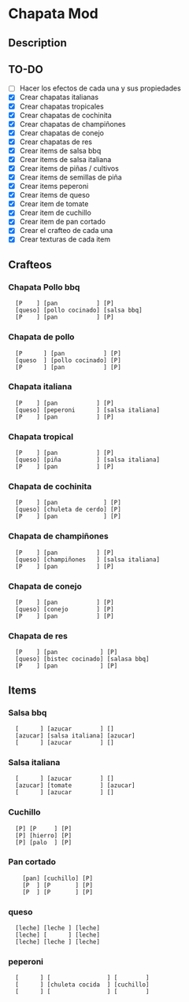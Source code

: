 # Chapata Mod

## Description

## TO-DO
- [ ] Hacer los efectos de cada una y sus propiedades 
- [X] Crear chapatas italianas
- [X] Crear chapatas tropicales
- [X] Crear chapatas de cochinita
- [X] Crear chapatas de champiñones
- [x] Crear chapatas de conejo
- [X] Crear chapatas de res
- [X] Crear items de salsa bbq
- [X] Crear items de salsa italiana
- [X] Crear items de piñas / cultivos
- [X] Crear items de semillas de piña
- [X] Crear items peperoni
- [X] Crear items de queso
- [X] Crear item de tomate
- [X] Crear item de cuchillo
- [X] Crear item de pan cortado
- [X] Crear el crafteo de cada una 
- [X] Crear texturas de cada item

## Crafteos

### Chapata Pollo bbq
```
  [P    ] [pan           ] [P]
  [queso] [pollo cocinado] [salsa bbq]
  [P    ] [pan           ] [P]
```

### Chapata de pollo
```
  [P      ] [pan           ] [P]
  [queso  ] [pollo cocinado] [P]
  [P      ] [pan           ] [P]
```

### Chapata italiana
```
  [P    ] [pan           ] [P]
  [queso] [peperoni      ] [salsa italiana]
  [P    ] [pan           ] [P]
```

### Chapata tropical
```
  [P    ] [pan           ] [P]
  [queso] [piña          ] [salsa italiana]
  [P    ] [pan           ] [P]
```

### Chapata de cochinita
```
  [P    ] [pan             ] [P]
  [queso] [chuleta de cerdo] [P]
  [P    ] [pan             ] [P]
```

### Chapata de champiñones
```
  [P    ] [pan           ] [P]
  [queso] [champiñones   ] [salsa italiana]
  [P    ] [pan           ] [P]
```

### Chapata de conejo
```
  [P    ] [pan           ] [P]
  [queso] [conejo        ] [P]
  [P    ] [pan           ] [P]
```

### Chapata de res
```
  [P    ] [pan            ] [P]
  [queso] [bistec cocinado] [salasa bbq]
  [P    ] [pan            ] [P]
```

## Items

### Salsa bbq
```
  [      ] [azucar        ] []
  [azucar] [salsa italiana] [azucar]
  [      ] [azucar        ] []
```

### Salsa italiana
```
  [      ] [azucar        ] []
  [azucar] [tomate        ] [azucar]
  [      ] [azucar        ] []
```

### Cuchillo
```
  [P] [P     ] [P]
  [P] [hierro] [P]
  [P] [palo  ] [P]
```

### Pan cortado
```
    [pan] [cuchillo] [P]
    [P  ] [P       ] [P]
    [P  ] [P       ] [P]
```

### queso
```
  [leche] [leche ] [leche]
  [leche] [      ] [leche]
  [leche] [leche ] [leche]
```

### peperoni
```
  [      ] [                ] [        ]
  [      ] [chuleta cocida  ] [cuchillo]
  [      ] [                ] [        ]
```
